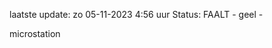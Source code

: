 laatste update: 
zo 05-11-2023  4:56   uur 
Status: FAALT - geel - 
<div class="service R">microstation</div>